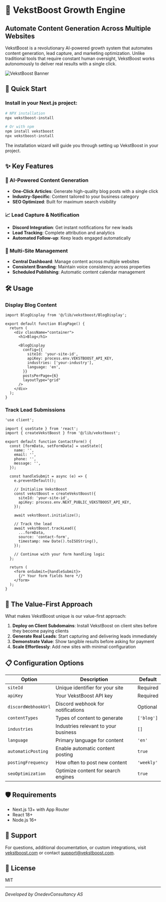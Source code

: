 # 🦁 VekstBoost Growth Engine

## Automate Content Generation Across Multiple Websites

VekstBoost is a revolutionary AI-powered growth system that automates content generation, lead capture, and marketing optimization. Unlike traditional tools that require constant human oversight, VekstBoost works autonomously to deliver real results with a single click.

![VekstBoost Banner](https://vekstboost.com/banner.png)

## 🚀 Quick Start

### Install in your Next.js project:

```bash
# NPX installation
npx vekstboost-install

# Or with npm
npm install vekstboost
npx vekstboost-install
```

The installation wizard will guide you through setting up VekstBoost in your project.

## ✨ Key Features

### 🤖 AI-Powered Content Generation
- **One-Click Articles**: Generate high-quality blog posts with a single click
- **Industry-Specific**: Content tailored to your business category
- **SEO Optimized**: Built for maximum search visibility

### 📈 Lead Capture & Notification
- **Discord Integration**: Get instant notifications for new leads
- **Lead Tracking**: Complete attribution and analytics
- **Automated Follow-up**: Keep leads engaged automatically

### 🔄 Multi-Site Management
- **Central Dashboard**: Manage content across multiple websites
- **Consistent Branding**: Maintain voice consistency across properties
- **Scheduled Publishing**: Automatic content calendar management

## 🛠️ Usage

### Display Blog Content

```tsx
import BlogDisplay from '@/lib/vekstboost/BlogDisplay';

export default function BlogPage() {
  return (
    <div className="container">
      <h1>Blog</h1>
      
      <BlogDisplay 
        config={{
          siteId: 'your-site-id',
          apiKey: process.env.VEKSTBOOST_API_KEY,
          industries: ['your-industry'],
          language: 'en',
        }}
        postsPerPage={6}
        layoutType="grid"
      />
    </div>
  );
}
```

### Track Lead Submissions

```tsx
'use client';

import { useState } from 'react';
import { createVekstBoost } from '@/lib/vekstboost';

export default function ContactForm() {
  const [formData, setFormData] = useState({
    name: '',
    email: '',
    phone: '',
    message: '',
  });
  
  const handleSubmit = async (e) => {
    e.preventDefault();
    
    // Initialize VekstBoost
    const vekstBoost = createVekstBoost({
      siteId: 'your-site-id',
      apiKey: process.env.NEXT_PUBLIC_VEKSTBOOST_API_KEY,
    });
    
    await vekstBoost.initialize();
    
    // Track the lead
    await vekstBoost.trackLead({
      ...formData,
      source: 'contact-form',
      timestamp: new Date().toISOString(),
    });
    
    // Continue with your form handling logic
  };
  
  return (
    <form onSubmit={handleSubmit}>
      {/* Your form fields here */}
    </form>
  );
}
```

## 🌟 The Value-First Approach

What makes VekstBoost unique is our value-first approach:

1. **Deploy on Client Subdomains**: Install VekstBoost on client sites before they become paying clients
2. **Generate Real Leads**: Start capturing and delivering leads immediately
3. **Demonstrate Value**: Show tangible results before asking for payment
4. **Scale Effortlessly**: Add new sites with minimal configuration

## 📋 Configuration Options

| Option | Description | Default |
|--------|-------------|---------|
| `siteId` | Unique identifier for your site | Required |
| `apiKey` | Your VekstBoost API key | Required |
| `discordWebhookUrl` | Discord webhook for notifications | Optional |
| `contentTypes` | Types of content to generate | `['blog']` |
| `industries` | Industries relevant to your business | `[]` |
| `language` | Primary language for content | `'en'` |
| `automaticPosting` | Enable automatic content posting | `true` |
| `postingFrequency` | How often to post new content | `'weekly'` |
| `seoOptimization` | Optimize content for search engines | `true` |

## 🛡️ Requirements

- Next.js 13+ with App Router
- React 18+
- Node.js 16+

## 🤝 Support

For questions, additional documentation, or custom integrations, visit [vekstboost.com](https://vekstboost.com) or contact support@vekstboost.com.

## 📝 License

MIT

---

*Developed by OnedevConsultancy AS*
